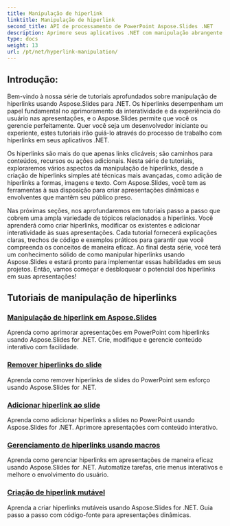 ```yaml
---
title: Manipulação de hiperlink
linktitle: Manipulação de hiperlink
second_title: API de processamento de PowerPoint Aspose.Slides .NET
description: Aprimore seus aplicativos .NET com manipulação abrangente de hiperlinks usando Aspose.Slides. Aprenda como gerenciar hiperlinks, criar apresentações interativas e aumentar o envolvimento do usuário sem esforço.
type: docs
weight: 13
url: /pt/net/hyperlink-manipulation/
---
```


## Introdução:

Bem-vindo à nossa série de tutoriais aprofundados sobre manipulação de hiperlinks usando Aspose.Slides para .NET. Os hiperlinks desempenham um papel fundamental no aprimoramento da interatividade e da experiência do usuário nas apresentações, e o Aspose.Slides permite que você os gerencie perfeitamente. Quer você seja um desenvolvedor iniciante ou experiente, estes tutoriais irão guiá-lo através do processo de trabalho com hiperlinks em seus aplicativos .NET.

Os hiperlinks são mais do que apenas links clicáveis; são caminhos para conteúdos, recursos ou ações adicionais. Nesta série de tutoriais, exploraremos vários aspectos da manipulação de hiperlinks, desde a criação de hiperlinks simples até técnicas mais avançadas, como adição de hiperlinks a formas, imagens e texto. Com Aspose.Slides, você tem as ferramentas à sua disposição para criar apresentações dinâmicas e envolventes que mantêm seu público preso.

Nas próximas seções, nos aprofundaremos em tutoriais passo a passo que cobrem uma ampla variedade de tópicos relacionados a hiperlinks. Você aprenderá como criar hiperlinks, modificar os existentes e adicionar interatividade às suas apresentações. Cada tutorial fornecerá explicações claras, trechos de código e exemplos práticos para garantir que você compreenda os conceitos de maneira eficaz. Ao final desta série, você terá um conhecimento sólido de como manipular hiperlinks usando Aspose.Slides e estará pronto para implementar essas habilidades em seus projetos. Então, vamos começar e desbloquear o potencial dos hiperlinks em suas apresentações!

## Tutoriais de manipulação de hiperlinks
### [Manipulação de hiperlink em Aspose.Slides](./hyperlink-manipulation/)
Aprenda como aprimorar apresentações em PowerPoint com hiperlinks usando Aspose.Slides for .NET. Crie, modifique e gerencie conteúdo interativo com facilidade.
### [Remover hiperlinks do slide](./remove-hyperlinks/)
Aprenda como remover hiperlinks de slides do PowerPoint sem esforço usando Aspose.Slides for .NET.
### [Adicionar hiperlink ao slide](./add-hyperlink/)
Aprenda como adicionar hiperlinks a slides no PowerPoint usando Aspose.Slides for .NET. Aprimore apresentações com conteúdo interativo.
### [Gerenciamento de hiperlinks usando macros](./macro-hyperlink/)
Aprenda como gerenciar hiperlinks em apresentações de maneira eficaz usando Aspose.Slides for .NET. Automatize tarefas, crie menus interativos e melhore o envolvimento do usuário.
### [Criação de hiperlink mutável](./mutable-hyperlink/)
Aprenda a criar hiperlinks mutáveis usando Aspose.Slides for .NET. Guia passo a passo com código-fonte para apresentações dinâmicas.